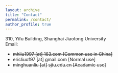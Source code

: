 ```yaml
---
layout: archive
title: "Contact"
permalink: /contact/
author_profile: true
---
```

310, Yifu Building, Shanghai Jiaotong University<br>
Email: 

* ~~mhliu1997 [at] 163.com [Common use in China]~~
* ericliuof97 [at] gmail.com [Normal use]
* ~~minghuanliu [at] sjtu.edu.cn [Acadamic use]~~
